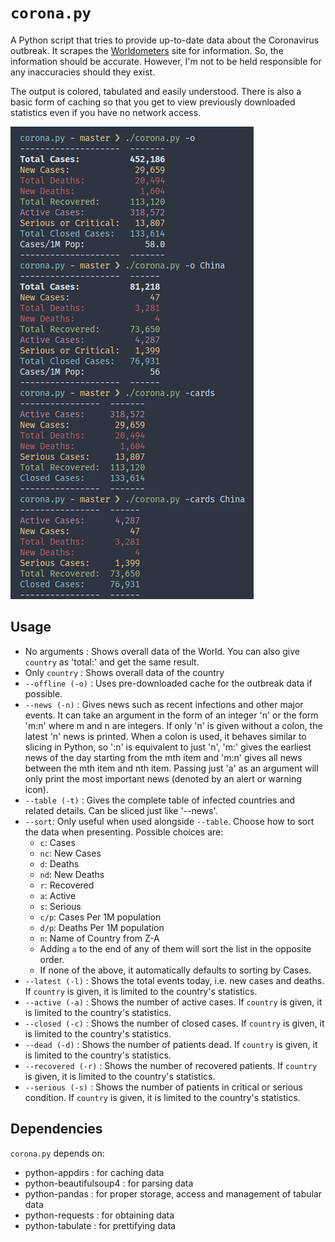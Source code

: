 # `corona.py`

A Python script that tries to provide up-to-date data about the Coronavirus outbreak. It scrapes the [Worldometers](https://www.worldometers.info/coronavirus/) site for information. So, the information should be accurate. However, I'm not to be held responsible for any inaccuracies should they exist.

The output is colored, tabulated and easily understood. There is also a basic form of caching so that you get to view previously downloaded statistics even if you have no network access.

![Outdated screenshot without any of the new features...](screenshot.png)

## Usage

* No arguments : Shows overall data of the World. You can also give `country` as 'total:' and get the same result.
* Only `country` : Shows overall data of the country
* `--offline (-o)` : Uses pre-downloaded cache for the outbreak data if possible.
* `--news (-n)` : Gives news such as recent infections and other major events. It can take an argument in the form of an integer 'n' or the form 'm:n' where m and n are integers. If only 'n' is given without a colon, the latest 'n' news is printed. When a colon is used, it behaves similar to slicing in Python, so ':n' is equivalent to just 'n', 'm:' gives the earliest news of the day starting from the mth item and 'm:n' gives all news between the mth item and nth item. Passing just 'a' as an argument will only print the most important news (denoted by an alert or warning icon).
* `--table (-t)` : Gives the complete table of infected countries and related details. Can be sliced just like '--news'.
* `--sort`: Only useful when used alongside `--table`. Choose how to sort the data when presenting. Possible choices are:
  * `c`: Cases
  * `nc`: New Cases
  * `d`: Deaths
  * `nd`: New Deaths
  * `r`: Recovered
  * `a`: Active
  * `s`: Serious
  * `c/p`: Cases Per 1M population
  * `d/p`: Deaths Per 1M population
  * `n`: Name of Country from Z-A
  * Adding `a` to the end of any of them will sort the list in the opposite order.
  * If none of the above, it automatically defaults to sorting by Cases.
* `--latest (-l)` : Shows the total events today, i.e. new cases and deaths. If `country` is given, it is limited to the country's statistics.
* `--active (-a)` : Shows the number of active cases. If `country` is given, it is limited to the country's statistics.
* `--closed (-c)` : Shows the number of closed cases. If `country` is given, it is limited to the country's statistics.
* `--dead (-d)` : Shows the number of patients dead. If `country` is given, it is limited to the country's statistics.
* `--recovered (-r)` : Shows the number of recovered patients. If `country` is given, it is limited to the country's statistics.
* `--serious (-s)` : Shows the number of patients in critical or serious condition. If `country` is given, it is limited to the country's statistics.

## Dependencies

`corona.py` depends on:

* python-appdirs : for caching data
* python-beautifulsoup4 : for parsing data
* python-pandas : for proper storage, access and management of tabular data
* python-requests : for obtaining data
* python-tabulate : for prettifying data
